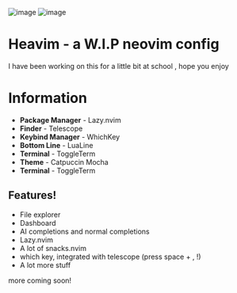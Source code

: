 ![image](https://github.com/user-attachments/assets/4c3d65a7-c4bf-4514-9e9b-88adca0c5d85)
![image](https://github.com/user-attachments/assets/823d9341-54b6-435c-a3a2-8e5043ac24e7)

# Heavim - a W.I.P neovim config
I have been working on this for a little bit at school , hope you enjoy
# Information
  * **Package Manager** - Lazy.nvim
  * **Finder** - Telescope
  * **Keybind Manager** - WhichKey
  * **Bottom Line** - LuaLine
  * **Terminal** - ToggleTerm
  * **Theme** - Catpuccin Mocha
  * **Terminal** - ToggleTerm

## Features!
* File explorer
* Dashboard
* AI completions and normal completions
* Lazy.nvim
* A lot of snacks.nvim
* which key, integrated with telescope (press space + , !)
* A lot more stuff

more coming soon!
